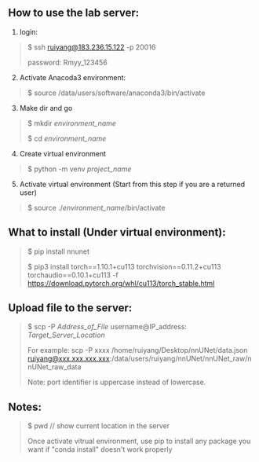 ## How to use the lab server:
1. login:
> $ ssh ruiyang@183.236.15.122 -p 20016
>
> password: Rmyy_123456
>
2. Activate Anacoda3 environment:
> $ source /data/users/software/anaconda3/bin/activate
>
3. Make dir and go
> $ mkdir *environment_name*
> 
> $ cd *environment_name*
>
4. Create virtual environment 
> $ python -m venv *project_name*
> 
5. Activate virtual environment (Start from this step if you are a returned user)
> $ source ./*environment_name*/bin/activate

## What to install (Under virtual environment):
> $ pip install nnunet
> 
> $ pip3 install torch==1.10.1+cu113 torchvision==0.11.2+cu113 torchaudio==0.10.1+cu113 -f https://download.pytorch.org/whl/cu113/torch_stable.html

## Upload file to the server:
> $ scp -P *Address_of_File* username@IP_address: *Target_Server_Location*
> 
> For example: scp -P xxxx /home/ruiyang/Desktop/nnUNet/data.json ruiyang@xxx.xxx.xxx.xxx:/data/users/ruiyang/nnUNet/nnUNet_raw/nnUNet_raw_data
> 
> Note: port identifier is uppercase instead of lowercase.

## Notes:
> $ pwd // show current location in the server
> 
> Once activate vitrual environment, use pip to install any package you want if "conda install" doesn't work properly
